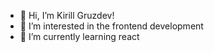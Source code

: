 - 👋 Hi, I’m Kirill Gruzdev!
- 👀 I’m interested in the frontend development
- 🌱 I’m currently learning react

<!---
ZeraiGR/ZeraiGR is a ✨ special ✨ repository because its `README.md` (this file) appears on your GitHub profile.
You can click the Preview link to take a look at your changes.
--->
